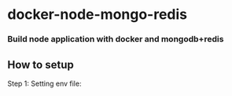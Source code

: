 # docker-node-mongo-redis
### Build node application with docker and mongodb+redis ###

## How to setup ##

Step 1: Setting env file:
